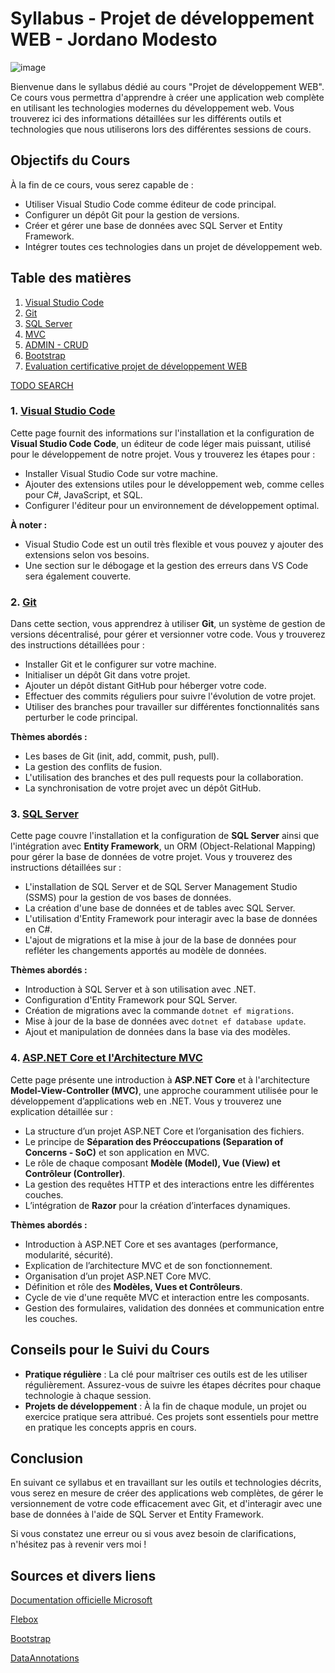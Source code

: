 # Syllabus - Projet de développement WEB - Jordano Modesto
![image](https://github.com/user-attachments/assets/33594c07-f965-4db7-bc5b-01fbf43e7387)

Bienvenue dans le syllabus dédié au cours "Projet de développement WEB". Ce cours vous permettra d'apprendre à créer une application web complète en utilisant les technologies modernes du développement web. Vous trouverez ici des informations détaillées sur les différents outils et technologies que nous utiliserons lors des différentes sessions de cours.

## Objectifs du Cours

À la fin de ce cours, vous serez capable de :
- Utiliser Visual Studio Code comme éditeur de code principal.
- Configurer un dépôt Git pour la gestion de versions.
- Créer et gérer une base de données avec SQL Server et Entity Framework.
- Intégrer toutes ces technologies dans un projet de développement web.

## Table des matières

1. [Visual Studio Code](visualStudioCode.md)
2. [Git](git.md)
3. [SQL Server](sqlServer.md)
4. [MVC](MVC.md)
5. [ADMIN - CRUD](CRUD.md)
6. [Bootstrap](bootstrap.md)
7. [Evaluation certificative projet de développement WEB](examen.md)

[TODO SEARCH](todoSearch.md)


### 1. [Visual Studio Code](visualStudioCode.md)
Cette page fournit des informations sur l'installation et la configuration de **Visual Studio Code Code**, un éditeur de code léger mais puissant, utilisé pour le développement de notre projet. Vous y trouverez les étapes pour :
- Installer Visual Studio Code sur votre machine.
- Ajouter des extensions utiles pour le développement web, comme celles pour C#, JavaScript, et SQL.
- Configurer l'éditeur pour un environnement de développement optimal.
  
**À noter :**
- Visual Studio Code est un outil très flexible et vous pouvez y ajouter des extensions selon vos besoins.
- Une section sur le débogage et la gestion des erreurs dans VS Code sera également couverte.

### 2. [Git](git.md)
Dans cette section, vous apprendrez à utiliser **Git**, un système de gestion de versions décentralisé, pour gérer et versionner votre code. Vous y trouverez des instructions détaillées pour :
- Installer Git et le configurer sur votre machine.
- Initialiser un dépôt Git dans votre projet.
- Ajouter un dépôt distant GitHub pour héberger votre code.
- Effectuer des commits réguliers pour suivre l'évolution de votre projet.
- Utiliser des branches pour travailler sur différentes fonctionnalités sans perturber le code principal.

**Thèmes abordés :**
- Les bases de Git (init, add, commit, push, pull).
- La gestion des conflits de fusion.
- L'utilisation des branches et des pull requests pour la collaboration.
- La synchronisation de votre projet avec un dépôt GitHub.

### 3. [SQL Server](sqlServer.md)
Cette page couvre l'installation et la configuration de **SQL Server** ainsi que l'intégration avec **Entity Framework**, un ORM (Object-Relational Mapping) pour gérer la base de données de votre projet. Vous y trouverez des instructions détaillées sur :
- L'installation de SQL Server et de SQL Server Management Studio (SSMS) pour la gestion de vos bases de données.
- La création d'une base de données et de tables avec SQL Server.
- L'utilisation d'Entity Framework pour interagir avec la base de données en C#.
- L'ajout de migrations et la mise à jour de la base de données pour refléter les changements apportés au modèle de données.

**Thèmes abordés :**
- Introduction à SQL Server et à son utilisation avec .NET.
- Configuration d'Entity Framework pour SQL Server.
- Création de migrations avec la commande `dotnet ef migrations`.
- Mise à jour de la base de données avec `dotnet ef database update`.
- Ajout et manipulation de données dans la base via des modèles.

### 4. [ASP.NET Core et l'Architecture MVC](MVC.md)
Cette page présente une introduction à **ASP.NET Core** et à l'architecture **Model-View-Controller (MVC)**, une approche couramment utilisée pour le développement d’applications web en .NET. Vous y trouverez une explication détaillée sur :
- La structure d’un projet ASP.NET Core et l’organisation des fichiers.
- Le principe de **Séparation des Préoccupations (Separation of Concerns - SoC)** et son application en MVC.
- Le rôle de chaque composant **Modèle (Model), Vue (View) et Contrôleur (Controller)**.
- La gestion des requêtes HTTP et des interactions entre les différentes couches.
- L’intégration de **Razor** pour la création d’interfaces dynamiques.

**Thèmes abordés :**
- Introduction à ASP.NET Core et ses avantages (performance, modularité, sécurité).
- Explication de l’architecture MVC et de son fonctionnement.
- Organisation d’un projet ASP.NET Core MVC.
- Définition et rôle des **Modèles, Vues et Contrôleurs**.
- Cycle de vie d'une requête MVC et interaction entre les composants.
- Gestion des formulaires, validation des données et communication entre les couches.

## Conseils pour le Suivi du Cours

- **Pratique régulière** : La clé pour maîtriser ces outils est de les utiliser régulièrement. Assurez-vous de suivre les étapes décrites pour chaque technologie à chaque session.
- **Projets de développement** : À la fin de chaque module, un projet ou exercice pratique sera attribué. Ces projets sont essentiels pour mettre en pratique les concepts appris en cours.

## Conclusion

En suivant ce syllabus et en travaillant sur les outils et technologies décrits, vous serez en mesure de créer des applications web complètes, de gérer le versionnement de votre code efficacement avec Git, et d'interagir avec une base de données à l'aide de SQL Server et Entity Framework.

Si vous constatez une erreur ou si vous avez besoin de clarifications, n'hésitez pas à revenir vers moi !

## Sources et divers liens

[Documentation officielle Microsoft](https://learn.microsoft.com/fr-fr/aspnet/core/introduction-to-aspnet-core?view=aspnetcore-9.0)

[Flebox](https://flexboxfroggy.com/#fr)

[Bootstrap](https://getbootstrap.com/)

[DataAnnotations](https://dotnetfullstackdev.medium.com/new-data-annotations-in-net-8-ef5d61813596)
